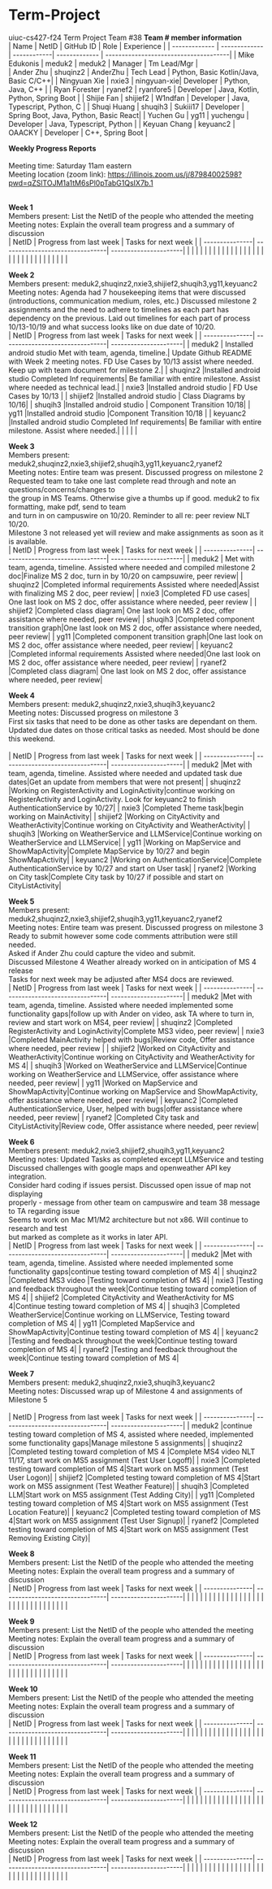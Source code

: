 # Term-Project
uiuc-cs427-f24 Term Project Team #38
<b>Team # member information</b>
<br/>
| Name          | NetID         | GitHub ID   | Role          | Experience                            |
| ------------- | ------------- | ------------| ------------- | --------------------------------------|
| Mike Edukonis | meduk2        | meduk2      | Manager       | Tm Lead/Mgr                           |            
| Ander Zhu     | shuqinz2      | AnderZhu    | Tech Lead     | Python, Basic Kotlin/Java, Basic C/C++|
| Ningyuan Xie  | nxie3         | ningyuan-xie| Developer     | Python, Java, C++                     |
| Ryan Forester | ryanef2       | ryanfore5   | Developer     | Java, Kotlin, Python, Spring Boot     |
| Shijie Fan    | shijief2      | W1ndfan     | Developer     | Java, Typescript, Python, C           |
| Shuqi Huang   | shuqih3       | Sukiii17    | Developer     | Spring Boot, Java, Python, Basic React|
| Yuchen Gu     | yg11          | yuchengu    | Developer     | Java, Typescript, Python              |
| Keyuan Chang  | keyuanc2      | OAACKY      | Developer     | C++, Spring Boot                      |
<br/>

<b>Weekly Progress Reports</b>
</br> 
</br>
Meeting time: Saturday 11am eastern
</br> 
Meeting location (zoom link): https://illinois.zoom.us/j/87984002598?pwd=qZSlTOJM1a1tM6sPl0pTabG1QsIX7b.1
</br> 
</br>

<b>Week 1</b>
</br>
Members present: List the NetID of the people who attended the meeting
</br>
Meeting notes: Explain the overall team progress and a summary of discussion
</br>
| NetID          | Progress from last week         | Tasks for next week   |
| ---------------| --------------------------------| ----------------------|
|                |                                 |                       |
|                |                                 |                       |
|                |                                 |                       |
|                |                                 |                       |
|                |                                 |                       |
|                |                                 |                       |
|                |                                 |                       |
|                |                                 |                       |
</br>


<b>Week 2</b>
</br>
Members present: meduk2,shuqinz2,nxie3,shijief2,shuqih3,yg11,keyuanc2
</br>
Meeting notes: Agenda had 7 housekeeping items that were discussed (introductions, communication medium, roles, etc.)
Discussed milestone 2 assignments and the need to adhere to timelines as each part has dependency on the previous. 
Laid out timelines for each part of process 10/13-10/19 and what success looks like on due date of 10/20.
</br>
| NetID          | Progress from last week         | Tasks for next week   |
| ---------------| --------------------------------| ----------------------|
| meduk2         |  Installed android studio Met with team, agenda, timeline.| Update Github README with Week 2 meeting notes. FD Use Cases by 10/13 assist where needed.  Keep up with team document for milestone 2.|
| shuqinz2       |Installed android studio Completed Inf requirements| Be familiar with entire milestone. Assist where needed as technical lead.|
| nxie3          |Installed android studio         | FD Use Cases by 10/13 |
| shijief2       |Installed android studio         | Class Diagrams by 10/16|
| shuqih3        |Installed android studio         | Component Transition 10/18|
| yg11           |Installed android studio         |Component Transition 10/18 |
| keyuanc2       |Installed android studio Completed Inf requirements| Be familiar with entire milestone. Assist where needed.|
|                |                                 |                       |
</br>


<b>Week 3</b>
</br>
Members present: meduk2,shuqinz2,nxie3,shijief2,shuqih3,yg11,keyuanc2,ryanef2
</br>
Meeting notes: Entire team was present.  Discussed progress on milestone 2<br>
Requested team to take one last complete read through and note an questions/concerns/changes to<br>
the group in MS Teams.  Otherwise give a thumbs up if good.  meduk2 to fix formatting, make pdf, send to team<br>
and turn in on campuswire on 10/20.  Reminder to all re: peer review NLT 10/20. <br>
Milestone 3 not released yet will review and make assignments as soon as it is available.
</br>
| NetID          | Progress from last week         | Tasks for next week   |
| ---------------| --------------------------------| ----------------------|
| meduk2         | Met with team, agenda, timeline. Assisted where needed and compiled milestone 2 doc|Finalize MS 2 doc, turn in by 10/20 on campsuwire, peer review|
| shuqinz2       |Completed informal requirements Assisted where needed|Assist with finalizing MS 2 doc, peer review|
| nxie3          |Completed FD use cases| One last look on MS 2 doc, offer assistance where needed, peer review |
| shijief2       |Completed class diagram| One last look on MS 2 doc, offer assistance where needed, peer review|
| shuqih3        |Completed component transition graph|One last look on MS 2 doc, offer assistance where needed, peer review|
| yg11           |Completed component transition graph|One last look on MS 2 doc, offer assistance where needed, peer review|
| keyuanc2       |Completed informal requirements Assisted where needed|One last look on MS 2 doc, offer assistance where needed, peer review|
| ryanef2        |Completed class diagram| One last look on MS 2 doc, offer assistance where needed, peer review|
</br>


<b>Week 4</b>
</br>
Members present: meduk2,shuqinz2,nxie3,shuqih3,keyuanc2
</br>
Meeting notes: Discussed progress on milestone 3<br>
First six tasks that need to be done as other tasks are dependant on them.<br>
Updated due dates on those critical tasks as needed.  Most should be done this weekend.<br>
</br>
| NetID          | Progress from last week         | Tasks for next week   |
| ---------------| --------------------------------| ----------------------|
| meduk2         |Met with team, agenda, timeline. Assisted where needed and updated task due dates|Get an update from members that were not present|
| shuqinz2       |Working on RegisterActivity and LoginActivity|continue working on RegisterActivity and LoginActivity.  Look for keyuanc2 to finish AuthenticationService by 10/27|
| nxie3          |Completed Theme task|begin working on MainActivity|
| shijief2       |Working on CityActivity and WeatherActivity|Continue working on CityActivity and WeatherActivity|
| shuqih3        |Working on WeatherService and LLMService|Continue working on WeatherService and LLMService|
| yg11           |Working on MapService and ShowMapActivity|Complete MapService by 10/27 and begin ShowMapActivity|
| keyuanc2       |Working on AuthenticationService|Complete AuthenticationService by 10/27 and start on User task|
| ryanef2        |Working on City task|Complete City task by 10/27 if possible and start on CityListActivity|
</br>



<b>Week 5</b>
</br>
Members present: meduk2,shuqinz2,nxie3,shijief2,shuqih3,yg11,keyuanc2,ryanef2
</br>
Meeting notes: Entire team was present.  Discussed progress on milestone 3<br>
Ready to submit however some code comments attribution were still needed.<br>
Asked if Ander Zhu could capture the video and submit. <br>
Discussed Milestone 4 Weather already worked on in anticipation of MS 4 release<br>
Tasks for next week may be adjusted after MS4 docs are reviewed.
</br>
| NetID          | Progress from last week         | Tasks for next week   |
| ---------------| --------------------------------| ----------------------|
| meduk2         |Met with team, agenda, timeline. Assisted where needed implemented some functionality gaps|follow up with Ander on video, ask TA where to turn in, review and start work on MS4, peer review|
| shuqinz2       |Completed RegisterActivity and LoginActivity|Complete MS3 video, peer review|
| nxie3          |Completed MainActivity helped with bugs|Review code, Offer assistance where needed, peer review |
| shijief2       |Worked on CityActivity and WeatherActivity|Continue working on CityActivity and WeatherActivity for MS 4|
| shuqih3        |Worked on WeatherService and LLMService|Continue working on WeatherService and LLMService, offer assistance where needed, peer review|
| yg11           |Worked on MapService and ShowMapActivity|Continue working on MapService and ShowMapActivity, offer assistance where needed, peer review|
| keyuanc2       |Completed AuthenticationService, User, helped with bugs|offer assistance where needed, peer review|
| ryanef2        |Completed City task and CityListActivity|Review code, Offer assistance where needed, peer review|
</br>


<b>Week 6</b>
</br>
Members present: meduk2,nxie3,shijief2,shuqih3,yg11,keyuanc2
</br>
Meeting notes: Updated Tasks as completed except LLMService and testing<br>
Discussed challenges with google maps and openweather API key integration. <br>
Consider hard coding if issues persist. Discussed open issue of map not displaying<br>
properly - message from other team on campuswire and team 38 message to TA regarding issue<br>
Seems to work on Mac M1/M2 architecture but not x86.  Will continue to research and test<br>
but marked as complete as it works in later API.
</br>
| NetID          | Progress from last week         | Tasks for next week   |
| ---------------| --------------------------------| ----------------------|
| meduk2         |Met with team, agenda, timeline. Assisted where needed implemented some functionality gaps|continue testing toward completion of MS 4|
| shuqinz2       |Completed MS3 video |Testing toward completion of MS 4|
| nxie3          |Testing and feedback throughout the week|Continue testing toward completion of MS 4|
| shijief2       |Completed CityActivity and WeatherActivity for MS 4|Continue testing toward completion of MS 4|
| shuqih3        |Completed WeatherService|Continue working on LLMService, Testing toward completion of MS 4|
| yg11           |Completed MapService and ShowMapActivity|Continue testing toward completion of MS 4|
| keyuanc2       |Testing and feedback throughout the week|Continue testing toward completion of MS 4|
| ryanef2        |Testing and feedback throughout the week|Continue testing toward completion of MS 4|
</br>


<b>Week 7</b>
</br>
Members present: meduk2,shuqinz2,nxie3,shuqih3,keyuanc2
</br>
Meeting notes: Discussed wrap up of Milestone 4 and assignments of Milestone 5<br>
</br>
| NetID          | Progress from last week         | Tasks for next week   |
| ---------------| --------------------------------| ----------------------|
| meduk2         |continue testing toward completion of MS 4, assisted where needed, implemented some functionality gaps|Manage milestone 5 assignments|
| shuqinz2       |Completed testing toward completion of MS 4 |Complete MS4 video NLT 11/17, start work on MS5 assignment (Test User Logoff)|
| nxie3          |Completed testing toward completion of MS 4|Start work on MS5 assignment (Test User Logon)|
| shijief2       |Completed testing toward completion of MS 4|Start work on MS5 assignment (Test Weather Feature)|
| shuqih3        |Completed LLM|Start work on MS5 assignment (Test Adding City)|
| yg11           |Completed testing toward completion of MS 4|Start work on MS5 assignment (Test Location Feature)|
| keyuanc2       |Completed testing toward completion of MS 4|Start work on MS5 assignment (Test User Signup)|
| ryanef2        |Completed testing toward completion of MS 4|Start work on MS5 assignment (Test Removing Existing City)|
</br>


<b>Week 8</b>
</br>
Members present: List the NetID of the people who attended the meeting
</br>
Meeting notes: Explain the overall team progress and a summary of discussion
</br>
| NetID          | Progress from last week         | Tasks for next week   |
| ---------------| --------------------------------| ----------------------|
|                |                                 |                       |
|                |                                 |                       |
|                |                                 |                       |
|                |                                 |                       |
|                |                                 |                       |
|                |                                 |                       |
|                |                                 |                       |
|                |                                 |                       |
</br>


<b>Week 9</b>
</br>
Members present: List the NetID of the people who attended the meeting
</br>
Meeting notes: Explain the overall team progress and a summary of discussion
</br>
| NetID          | Progress from last week         | Tasks for next week   |
| ---------------| --------------------------------| ----------------------|
|                |                                 |                       |
|                |                                 |                       |
|                |                                 |                       |
|                |                                 |                       |
|                |                                 |                       |
|                |                                 |                       |
|                |                                 |                       |
|                |                                 |                       |
</br>


<b>Week 10</b>
</br>
Members present: List the NetID of the people who attended the meeting
</br>
Meeting notes: Explain the overall team progress and a summary of discussion
</br>
| NetID          | Progress from last week         | Tasks for next week   |
| ---------------| --------------------------------| ----------------------|
|                |                                 |                       |
|                |                                 |                       |
|                |                                 |                       |
|                |                                 |                       |
|                |                                 |                       |
|                |                                 |                       |
|                |                                 |                       |
|                |                                 |                       |
</br>


<b>Week 11</b>
</br>
Members present: List the NetID of the people who attended the meeting
</br>
Meeting notes: Explain the overall team progress and a summary of discussion
</br>
| NetID          | Progress from last week         | Tasks for next week   |
| ---------------| --------------------------------| ----------------------|
|                |                                 |                       |
|                |                                 |                       |
|                |                                 |                       |
|                |                                 |                       |
|                |                                 |                       |
|                |                                 |                       |
|                |                                 |                       |
|                |                                 |                       |
</br>


<b>Week 12</b>
</br>
Members present: List the NetID of the people who attended the meeting
</br>
Meeting notes: Explain the overall team progress and a summary of discussion
</br>
| NetID          | Progress from last week         | Tasks for next week   |
| ---------------| --------------------------------| ----------------------|
|                |                                 |                       |
|                |                                 |                       |
|                |                                 |                       |
|                |                                 |                       |
|                |                                 |                       |
|                |                                 |                       |
|                |                                 |                       |
|                |                                 |                       |
</br>
